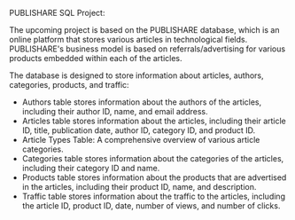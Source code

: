PUBLISHARE SQL Project:

The upcoming project is based on the PUBLISHARE database, which is an online platform that stores various articles in technological fields. 
PUBLISHARE's business model is based on referrals/advertising for various products embedded within each of the articles.

The database is designed to store information about articles, authors, categories, products, and traffic:
* Authors table stores information about the authors of the articles, including their author ID, name, and email address.
* Articles table stores information about the articles, including their article ID, title, publication date, author ID, category ID, and product ID.
* Article Types Table: A comprehensive overview of various article categories.
* Categories table stores information about the categories of the articles, including their category ID and name.
* Products table stores information about the products that are advertised in the articles, including their product ID, name, and description.
* Traffic table stores information about the traffic to the articles, including the article ID, product ID, date, number of views, and number of clicks.



